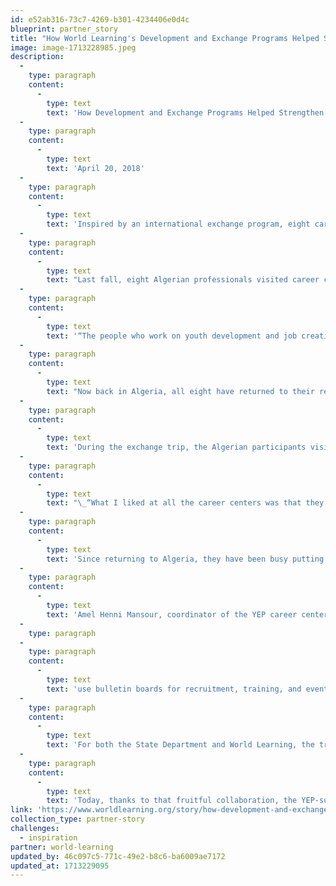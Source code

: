 ```yaml
---
id: e52ab316-73c7-4269-b301-4234406e0d4c
blueprint: partner_story
title: "How World Learning's Development and Exchange Programs Helped Strengthen Career Centers in Algeria"
image: image-1713228985.jpeg
description:
  -
    type: paragraph
    content:
      -
        type: text
        text: 'How Development and Exchange Programs Helped Strengthen Career Centers in Algeria'
  -
    type: paragraph
    content:
      -
        type: text
        text: 'April 20, 2018'
  -
    type: paragraph
    content:
      -
        type: text
        text: 'Inspired by an international exchange program, eight career centers in Algeria are experimenting with new techniques to help young people find work.'
  -
    type: paragraph
    content:
      -
        type: text
        text: "Last fall, eight Algerian professionals visited career centers in the United States as part of the U.S. Department of State’s\_International Visitor Leadership Program (IVLP). Focused on career development and job creation for youth, the three-week trip was designed to give participants new insight for their work and share best practices. They came away inspired by the experience."
  -
    type: paragraph
    content:
      -
        type: text
        text: '“The people who work on youth development and job creation [in the U.S.] are so passionate about what they do,” says Khaled Meddeb, a career counselor from El Oued. “That gave us the motivation to value the work that we do more and more.”'
  -
    type: paragraph
    content:
      -
        type: text
        text: "Now back in Algeria, all eight have returned to their regular roles in career centers in private vocational training schools supported by the\_Algeria Youth Employment Project (YEP), which is funded by the\_State Department’s Middle East Partnership Initiative (MEPI)\_and implemented by World Learning. Since YEP launched in 2015, nearly 6,000 first-time job-seekers have benefited from career services tailored to local job markets — including vocational training, soft skills courses, career counseling, and internship and job placement — via nine local career centers."
  -
    type: paragraph
    content:
      -
        type: text
        text: 'During the exchange trip, the Algerian participants visited public and private career centers, community colleges, vocational training institutes, and government-sponsored youth initiatives in Texas, Michigan, Vermont, and Washington, DC. At each site, they had the opportunity to observe the workings of American institutions similar to their own career centers and bring lessons back to Algeria with them.'
  -
    type: paragraph
    content:
      -
        type: text
        text: "\_“What I liked at all the career centers was that they orient and accompany youth from the youngest ages — from elementary school,” says Fatima Guenaou, a YEP career counselor from Oran. “They educate them in life principles, rules of good citizenship, and how to construct their social and professional identity.”"
  -
    type: paragraph
    content:
      -
        type: text
        text: 'Since returning to Algeria, they have been busy putting to work all that they observed during their U.S. visit. In March, Meddeb’s career center in El Oued organized a career fair that drew on best practices he observed at a career fair in Austin, Texas. Exchange participants from career centers in Biskra, Blida, Oran, and Setif are holding career fairs this month as well.'
  -
    type: paragraph
    content:
      -
        type: text
        text: 'Amel Henni Mansour, coordinator of the YEP career center in Blida, is one of them. “I was so inspired by the fair in Austin that I want to realize the same thing to give our youth — the chance to know and be in direct contact with employers in their fields and to ask them every question on their professional domain,” she says. Mansour added that she also started to'
  -
    type: paragraph
  -
    type: paragraph
    content:
      -
        type: text
        text: 'use bulletin boards for recruitment, training, and event announcements, and also encourage youth to volunteer as a means of gaining professional experience.'
  -
    type: paragraph
    content:
      -
        type: text
        text: 'For both the State Department and World Learning, the trip presented a unique opportunity for internal collaboration: World Learning’s Global Development unit oversees the YEP career center project, which is funded by the State Department’s MEPI office. Those partners worked with World Learning’s Global Exchange unit — a selected implementer of the IVLP program through the State Department Bureau of Education and Cultural Affairs — to organize the tour of U.S. career centers.'
  -
    type: paragraph
    content:
      -
        type: text
        text: 'Today, thanks to that fruitful collaboration, the YEP-supported career centers are even better positioned to carry their work forward: In the months and years ahead, the IVLP exchange participants will continue build on the insights sparked by their time in the U.S. as they prepare Algeria’s job seekers for professional success.'
link: 'https://www.worldlearning.org/story/how-development-and-exchange-programs-helped-strengthen-career-centers-in-algeria/'
collection_type: partner-story
challenges:
  - inspiration
partner: world-learning
updated_by: 46c097c5-771c-49e2-b8c6-ba6009ae7172
updated_at: 1713229095
---
```

